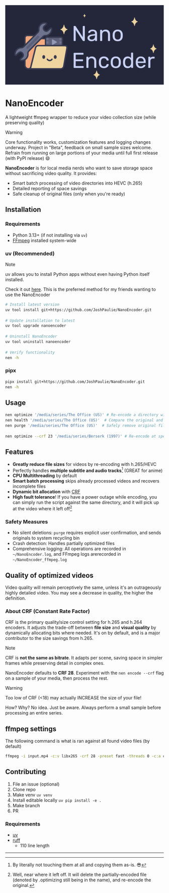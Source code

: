 <img src="imgs/Banner.png" width="600">

# NanoEncoder
A lightweight ffmpeg wrapper to reduce your video collection size (while preserving quality)

> [!warning]
> Core functionality works, customization features and logging changes underway. Project in "Beta", feedback on small sample sizes welcome. Refrain from running on large portions of your media until full first release (with PyPI release) 😄

**NanoEncoder** is for local media nerds who want to save storage space without sacrificing video quality. It provides:

- Smart batch processing of video directories into HEVC (h.265)
- Detailed reporting of space savings
- Safe cleanup of original files (only when you're ready)

## Installation
### Requirements
- Python 3.13+ (if not installing via `uv`)
- [FFmpeg](https://www.ffmpeg.org/download.html) installed system-wide

### uv (Recommended)
> [!note]
> uv allows you to install Python apps without even having Python itself installed.
>
> Check it out [here](https://docs.astral.sh/uv/getting-started/installation/). This is the preferred method for my friends wanting to use the NanoEncoder

```bash
# Install latest version
uv tool install git+https://github.com/JoshPaulie/NanoEncoder.git

# Update installation to latest
uv tool upgrade nanoencoder

# Uninstall NanoEncoder
uv tool uninstall nanoencoder

# Verify functionality
nen -h
```

### pipx
```bash
pipx install git+https://github.com/JoshPaulie/NanoEncoder.git
nen -h
```

## Usage
```bash
nen optimize '/media/series/The Office (US)' # Re-encode a directory with HEVC (h.265)
nen health '/media/series/The Office (US)'  # Compare the original and optimized video files via SSIM
nen purge '/media/series/The Office (US)'  # Safely remove original files (sends to trash)

nen optimize --crf 23 '/media/series/Berserk (1997)' # Re-encode at specified CRF (Default is 28)
```

## Features
- **Greatly reduce file sizes** for videos by re-encoding with h.265/HEVC
- Perfectly handles **multiple subtitle and audio tracks**[^1] (GREAT for anime)
- **CPU Multithreading** by default
- **Smart batch processing** skips already processed videos and recovers incomplete files
- **Dynamic bit allocation** with [CRF](#about-crf)
- **High fault tolerance**! If you have a power outage while encoding, you can simply run the script against the same directory, and it will pick up at the video where it left off[^2]

### Safety Measures
- No silent deletions: `purge` requires explicit user confirmation, and sends originals to system recycling bin
- Crash detection: Handles partially optimized files
- Comprehensive logging: All operations are recorded in `~/NanoEncoder.log`, and FFmpeg logs  arerecorded in `~/NanoEncoder_ffmpeg.log`

## Quality of optimized videos
Video quality will remain perceptively the same, unless it's an outrageously highly detailed video. You may see a decrease in quality, the higher the definition.

### About CRF (Constant Rate Factor)
CRF is the primary quality/size control setting for h.265 and h.264 encoders. It adjusts the trade-off between **file size** and **visual quality** by dynamically allocating bits where needed. It's on by default, and is a major contributor to the size savings from h.265.

> [!note]
> CRF is **not the same as bitrate**. It adapts per scene, saving space in simpler frames while preserving detail in complex ones.

NanoEncoder defaults to **CRF 28**. Experiment with the `nen encode --crf` flag on a sample of your media, then process the rest.

> [!warning]
> Too low of CRF (<18) may actually INCREASE the size of your file!
>
> How? Why? No idea. Just be aware. Always perform a small sample before processing an entire series.

## ffmpeg settings
The following command is what is ran against all found video files (by default)

```bash
ffmpeg -i input.mp4 -c:v libx265 -crf 28 -preset fast -threads 0 -c:a copy -c:s copy -tag:v hvc1 -loglevel error output.mp4
```

## Contributing
1. File an issue (optional)
2. Clone repo
3. Make venv `uv venv`
4. Install editable locally `uv pip install -e .`
5. Make branch 
6. PR

### Requirements
- [uv](https://github.com/astral-sh/uv) 
- [ruff](https://github.com/astral-sh/ruff)
  - 110 line length

---

[^1]: By literally not touching them at all and copying them as-is. 😎
[^2]: Well, near where it left off. It will delete the partially-encoded file (denoted by .optimizing still being in the name), and re-encode the original.
[^3]: Use `NanoEncoder.py optimize -h` for more details
